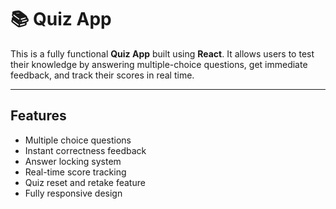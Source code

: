 
  <div class="container">
    <h1>📚 Quiz App</h1>
    <p>This is a fully functional <strong>Quiz App</strong> built using <strong>React</strong>. It allows users to test their knowledge by answering multiple-choice questions, get immediate feedback, and track their scores in real time.</p>

<hr />
<h2>Features</h2>
    <ul>
      <li> Multiple choice questions</li>
      <li> Instant correctness feedback</li>
      <li> Answer locking system</li>
      <li>Real-time score tracking</li>
      <li> Quiz reset and retake feature</li>
      <li> Fully responsive design</li>
    </ul>





